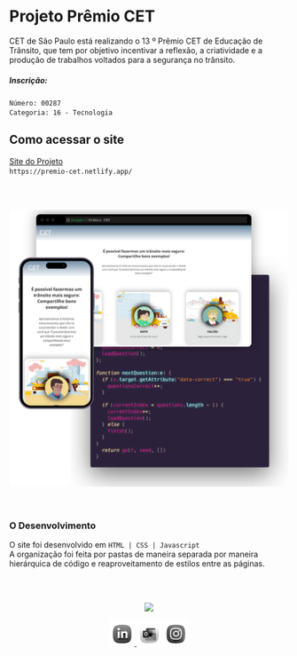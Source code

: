 # Projeto Prêmio CET

CET de São Paulo está realizando o 13 º Prêmio CET de Educação de Trânsito, que tem por objetivo incentivar a reflexão, a criatividade e a produção de trabalhos voltados para a segurança no trânsito.
<br>

##### Inscrição:

`Número: 00287` <br>
`Categoria: 16 - Tecnologia`
<br>

## Como acessar o site

[Site do Projeto](https://premio-cet.netlify.app/)
<br>
`https://premio-cet.netlify.app/ `

<br><br>

<div  align="center">
  <img src="https://github.com/fernandadegolin/cet_edital/blob/master/src/assets/icon/Premio-CET.png" />
</div>
<br><br>

### O Desenvolvimento

O site foi desenvolvido em `HTML | CSS | Javascript` <br> A organização foi feita por pastas de maneira separada por maneira hierárquica de código e reaproveitamento de estilos entre as páginas.

<br><br>

<div  align="center">
  <img margin-top="20" width="100" src="https://ik.imagekit.io/fernandadegolin/fe_ubZ9V1aBl.png" />

<p align="center"> 
    <!-- LinkedIn -->
    <a href="https://www.linkedin.com/in/fernandadegolin/">
      <img width= "45"
        alt="LinkedIn"
        src="https://github.com/fernandadegolin/fernandadegolin/blob/master/src/assets/img/LinkedIn-novo.png"
      />
    </a>   
    <!-- Email -->
      <a href="mailto:fernandadegolin@hotmail.com"><img width= "45"
        alt="Email"
        src="https://github.com/fernandadegolin/fernandadegolin/blob/master/src/assets/img/Outlook-novo.png"/></a>
    <!-- Instagram -->
    <a href="https://www.instagram.com/fernandadegolin/">
      <img width= "45"
        alt="Instagram"
        src="https://github.com/fernandadegolin/fernandadegolin/blob/master/src/assets/img/Instagram-novo.png"/>
    </a>
    
    
  </p>
</div>

